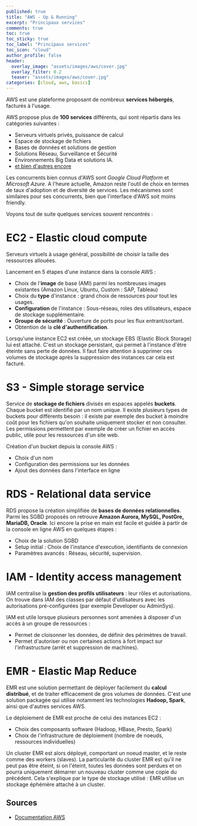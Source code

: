 ```yaml
---
published: true
title: "AWS - Up & Running"
excerpt: "Principaux services"
comments: true
toc: true
toc_sticky: true
toc_label: "Principaux services"
toc_icon: "cloud"
author_profile: false
header:
  overlay_image: "assets/images/aws/cover.jpg"
  overlay_filter: 0.2
  teaser: "assets/images/aws/cover.jpg"
categories: [cloud, aws, basics]
---
```


AWS est une plateforme proposant de nombreux **services hébergés**, facturés à l'usage.

AWS propose plus de **100 services** différents, qui sont répartis dans les catégories suivantes :
- Serveurs virtuels privés, puissance de calcul
- Espace de stockage de fichiers
- Bases de données et solutions de gestion
- Solutions Réseau, Surveillance et Sécurité
- Environnements Big Data et solutions IA.
- [et bien d'autres encore](https://aws.amazon.com/fr/products/)

Les concurrents bien connus d'AWS sont *Google Cloud Platform* et *Microsoft Azure*. A l'heure actuelle, Amazon reste l'outil de choix en termes de taux d'adoption et de diversité de services. Les mécanismes sont similaires pour ses concurrents, bien que l'interface d'AWS soit moins friendly.

Voyons tout de suite quelques services souvent rencontrés :

# EC2 - Elastic cloud compute

Serveurs virtuels à usage général, possibilité de choisir la taille des ressources allouées.

Lancement en 5 étapes d'une instance dans la console AWS :
- Choix de l'**image** de base (AMI) parmi les nombreuses images existantes (Amazon Linux, Ubuntu, Custom : SAP, Tableau)
- Choix du **type** d'instance : grand choix de ressources pour tout les usages.
- **Configuration** de l'instance : Sous-réseau, roles des utilisateurs, espace de stockage supplémentaire.
- **Groupe de sécurité** : Ouverture de ports pour les flux entrant/sortant.
- Obtention de la **clé d'authentification**.

Lorsqu'une instance EC2 est créée, un stockage EBS (Elastic Block Storage) lui est attaché. C'est un stockage persistant, qui permet à l'instance d'être éteinte sans perte de données. Il faut faire attention à supprimer ces volumes de stockage après la suppression des instances car cela est facturé.

# S3 - Simple storage service

Service de **stockage de fichiers** divisés en espaces appelés **buckets**. Chaque bucket est identifié par un nom unique. Il existe plusieurs types de buckets pour différents besoin : il existe par exemple des bucket à moindre coût pour les fichiers qu'on souhaite uniquement stocker et non consulter. Les permissions permettent par exemple de créer un fichier en accès public, utile pour les ressources d'un site web.

Création d'un bucket depuis la console AWS :
- Choix d'un nom
- Configuration des permissions sur les données
- Ajout des données dans l'interface en ligne

# RDS - Relational data service

RDS propose la création simplifiée de **bases de données relationnelles**. Parmi les SGBD proposés on retrouve **Amazon Aurora, MySQL, PostGre, MariaDB, Oracle**. Ici encore la prise en main est facile et guidée à partir de la console en ligne AWS en quelques étapes :

- Choix de la solution SGBD
- Setup initial : Choix de l'instance d'execution, identifiants de connexion
- Paramètres avancés : Réseau, sécurité, supervision.

# IAM - Identity access management

IAM centralise la **gestion des profils utilisateurs** : leur rôles et autorisations. On trouve dans IAM des classes par défaut d'utilisateurs avec les autorisations pré-configurées (par exemple Developer ou AdminSys).

IAM est utile lorsque plusieurs personnes sont amenées à disposer d'un accès à un groupe de ressources :
- Permet de cloisonner les données, de définir des périmètres de travail.
- Permet d'autoriser ou non certaines actions à fort impact sur l'infrastructure (arrêt et suppression de machines).

# EMR - Elastic Map Reduce

EMR est une solution permettant de déployer facilement du **calcul distribué**, et de traiter efficacement de gros volumes de données. C'est une solution packagée qui utilise notamment les technologies **Hadoop, Spark**, ainsi que d'autres services AWS.

Le déploiement de EMR est proche de celui des instances EC2 :
- Choix des composants software (Hadoop, HBase, Presto, Spark)
- Choix de l'infrastructure de déploiement (nombre de noeuds, ressources individuelles)

Un cluster EMR est alors déployé, comportant un noeud master, et le reste comme des workers (slaves). La particularité du cluster EMR est qu'il ne peut pas être éteint, si on l'éteint, toutes les données sont perdues et on pourra uniquement démarrer un nouveau cluster comme une copie du précédent. Cela s'explique par le type de stockage utilisé : EMR utilise un stockage éphémère attaché à un cluster.


## Sources

- [Documentation AWS](https://docs.aws.amazon.com/index.html#lang/fr_fr)
